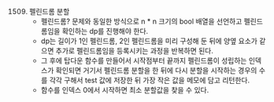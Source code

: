 1509. 펠린드롬 분할
      - 펠린드롬? 문제와 동일한 방식으로 n * n 크기의 bool 배열을 선언하고 펠린드롬임을 확인하는 dp를 진행해야 한다.
      - dp는 길이가 1인 펠린드롬, 2인 펠린드롬을 미리 구성해 둔 뒤에 양옆 요소가 같으면 추가로 펠린드롬임을 등록시키는 과정을 반복하면 된다.
      - 그 후에 탑다운 함수를 만들어서 시작점부터 끝까지 펠린드롬이 성립하는 인덱스가 확인되면 거기서 펠린드롬 분할을 한 뒤에 다시 분할을 시작하는 경우의 수를 각각 구해서 test 값에 저장한 뒤 가장 작은 값을 메모에 담고 리턴한다.
      - 함수를 인덱스 0에서 시작하면 최소 분할값을 찾을 수 있다.
